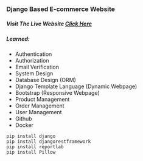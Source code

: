### Django Based E-commerce Website

##### Visit The Live Website [Click Here](https://bhyean.pythonanywhere.com/)

##### Learned:
* Authentication
* Authorization
* Email Verification
* System Design
* Database Design (ORM)
* Django Template Language (Dynamic Webpage)
* Bootstrap (Responsive Webpage)
* Product Management
* Order Management
* User Management
* Github
* Docker

```
pip install django
pip install djangorestframework
pip install reportlab
pip install Pillow
```